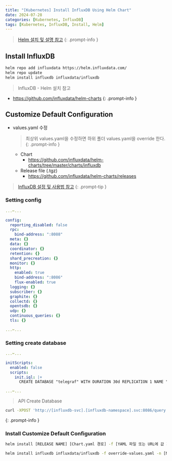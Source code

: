 ```yaml
---
title: "[Kubernetes] Install InfluxDB Using Helm Chart"
date: 2024-07-28
categories: [Kubernetes, InfluxDB]
tags: [Kubernetes, InfluxDB, Install, Helm]
---
```


> [Helm 설치 및 설명 참고](https://kyungryeol-yoon.github.io/posts/kubernetes-helm/)
{: .prompt-info }

## Install InfluxDB

```bash
helm repo add influxdata https://helm.influxdata.com/
helm repo update
helm install influxdb influxdata/influxdb
```

> InfluxDB - Helm 설치 참고
- <https://github.com/influxdata/helm-charts>
{: .prompt-info }

## Customize Default Configuration

- values.yaml 수정

  > 최상위 values.yaml을 수정하면 하위 폴더 values.yaml을 override 한다.
  {: .prompt-info }
  
  - Chart
    - <https://github.com/influxdata/helm-charts/tree/master/charts/influxdb>
  - Release file (.tgz)
    - <https://github.com/influxdata/helm-charts/releases>

> [InfluxDB 설정 및 사용법 참고](https://kyungryeol-yoon.github.io/posts/influxdb/)
{: .prompt-tip }

### Setting config

```yaml
...✂...

config:
  reporting_disabled: false
  rpc:
    bind-address: ":8088"
  meta: {}
  data: {}
  coordinator: {}
  retention: {}
  shard_precreation: {}
  monitor: {}
  http:
    enabled: true
    bind-address: ":8086"
    flux-enabled: true
  logging: {}
  subscriber: {}
  graphite: {}
  collectd: {}
  opentsdb: {}
  udp: {}
  continuous_queries: {}
  tls: {}

...✂...
```

### Setting create database

```yaml
...✂...

initScripts:
  enabled: false
  scripts:
    init.iql: |+
      CREATE DATABASE "telegraf" WITH DURATION 30d REPLICATION 1 NAME "rp_30d"

...✂...
```

> API Create Database
```bash
curl -XPOST 'http://[influxdb-svc].[influxdb-namespace].svc:8086/query' --data-urlencode 'q=CREATE DATABASE mydb'
```
{: .prompt-info }

### Install Customize Default Configuration

```bash
helm install [RELEASE NAME] [Chart.yaml 경로] -f [YAML 파일 또는 URL에 값 지정 (여러 개를 지정가능)] -n [NAMESPACE NAME]
```

```bash
helm install influxdb influxdata/influxdb -f override-values.yaml -n [NAMESPACE NAME]
```